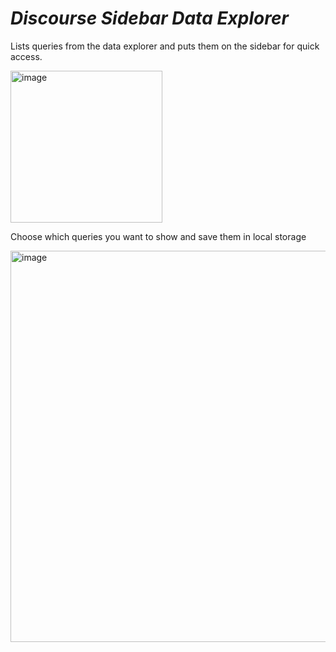 # *Discourse Sidebar Data Explorer*

Lists queries from the data explorer and puts them on the sidebar for quick access.

<img width="243" alt="image" src="https://github.com/user-attachments/assets/2c07c0de-7227-4ae8-86bc-f1c5da440d46" />

Choose which queries you want to show and save them in local storage

<img width="626" alt="image" src="https://github.com/user-attachments/assets/6ca3d76b-c57a-4cb6-ba8b-0c5b970e7113" />
